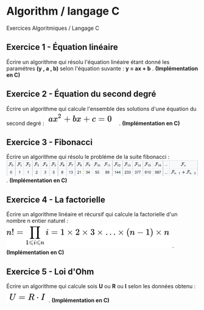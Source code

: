 # Algorithm  / langage C
Exercices Algoritmiques / Langage C

## Exercice 1 - Équation linéaire
Écrire un algorithme qui résolu l'équation linéaire étant donné les paramétres **(y , a , b)** selon l'équation suvante : **y = ax + b** .
**(Implémentation en C)**


## Exercice 2 - Équation du second degré 
Écrire un algorithme qui calcule l'ensemble des solutions d'une équation du second degré : ![alt text](eq2.PNG) . 
**(Implémentation en C)**


## Exercice 3 - Fibonacci
Écrire un algorithme qui résolu le probléme de la suite fibonacci : ![alt text](fibonacci.PNG) . 
**(Implémentation en C)**


## Exercice 4 - La factorielle
Écrire un algorithme linéaire et récursif qui calcule la factorielle d'un nombre n entier naturel : ![alt text](fact.PNG) .
**(Implémentation en C)**


## Exercice 5 - Loi d'Ohm
Écrire un algorithme qui calcule sois **U** ou **R** ou **I** selon les données obtenu : ![alt text](ohm.PNG)  .
**(Implémentation en C)**







